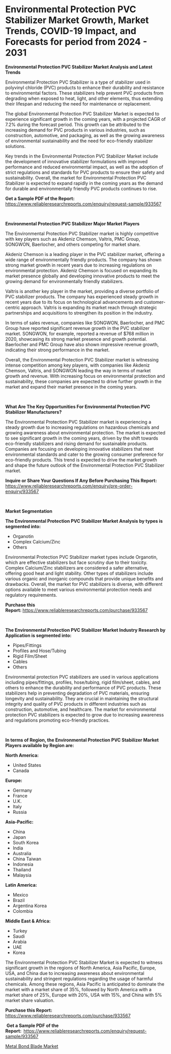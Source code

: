 <p><h1>Environmental Protection PVC Stabilizer Market Growth, Market Trends, COVID-19 Impact, and Forecasts for period from 2024 - 2031</h1></p><p><strong>Environmental Protection PVC Stabilizer Market Analysis and Latest Trends</strong></p>
<p><p>Environmental Protection PVC Stabilizer is a type of stabilizer used in polyvinyl chloride (PVC) products to enhance their durability and resistance to environmental factors. These stabilizers help prevent PVC products from degrading when exposed to heat, light, and other elements, thus extending their lifespan and reducing the need for maintenance or replacement.</p><p>The global Environmental Protection PVC Stabilizer Market is expected to experience significant growth in the coming years, with a projected CAGR of 7.2% during the forecast period. This growth can be attributed to the increasing demand for PVC products in various industries, such as construction, automotive, and packaging, as well as the growing awareness of environmental sustainability and the need for eco-friendly stabilizer solutions.</p><p>Key trends in the Environmental Protection PVC Stabilizer Market include the development of innovative stabilizer formulations with improved performance and reduced environmental impact, as well as the adoption of strict regulations and standards for PVC products to ensure their safety and sustainability. Overall, the market for Environmental Protection PVC Stabilizer is expected to expand rapidly in the coming years as the demand for durable and environmentally friendly PVC products continues to rise.</p></p>
<p><strong>Get a Sample PDF of the Report:&nbsp;</strong> <a href="https://www.reliableresearchreports.com/enquiry/request-sample/933567">https://www.reliableresearchreports.com/enquiry/request-sample/933567</a></p>
<p>&nbsp;</p>
<p><strong>Environmental Protection PVC Stabilizer Major Market Players</strong></p>
<p><p>The Environmental Protection PVC Stabilizer market is highly competitive with key players such as Akdeniz Chemson, Valtris, PMC Group, SONGWON, Baerlocher, and others competing for market share. </p><p>Akdeniz Chemson is a leading player in the PVC stabilizer market, offering a wide range of environmentally friendly products. The company has shown strong market growth in recent years due to increasing regulations on environmental protection. Akdeniz Chemson is focused on expanding its market presence globally and developing innovative products to meet the growing demand for environmentally friendly stabilizers.</p><p>Valtris is another key player in the market, providing a diverse portfolio of PVC stabilizer products. The company has experienced steady growth in recent years due to its focus on technological advancements and customer-centric approach. Valtris is expanding its market reach through strategic partnerships and acquisitions to strengthen its position in the industry.</p><p>In terms of sales revenue, companies like SONGWON, Baerlocher, and PMC Group have reported significant revenue growth in the PVC stabilizer market. SONGWON, for example, reported a revenue of $768 million in 2020, showcasing its strong market presence and growth potential. Baerlocher and PMC Group have also shown impressive revenue growth, indicating their strong performance in the market.</p><p>Overall, the Environmental Protection PVC Stabilizer market is witnessing intense competition among key players, with companies like Akdeniz Chemson, Valtris, and SONGWON leading the way in terms of market growth and revenue. With increasing focus on environmental protection and sustainability, these companies are expected to drive further growth in the market and expand their market presence in the coming years.</p></p>
<p>&nbsp;</p>
<p><strong>What Are The Key Opportunities For Environmental Protection PVC Stabilizer Manufacturers?</strong></p>
<p><p>The Environmental Protection PVC Stabilizer market is experiencing a steady growth due to increasing regulations on hazardous chemicals and growing awareness about environmental protection. The market is expected to see significant growth in the coming years, driven by the shift towards eco-friendly stabilizers and rising demand for sustainable products. Companies are focusing on developing innovative stabilizers that meet environmental standards and cater to the growing consumer preference for eco-friendly products. This trend is expected to drive the market growth and shape the future outlook of the Environmental Protection PVC Stabilizer market.</p></p>
<p><strong>Inquire or Share Your Questions If Any Before Purchasing This Report:</strong> <a href="https://www.reliableresearchreports.com/enquiry/pre-order-enquiry/933567">https://www.reliableresearchreports.com/enquiry/pre-order-enquiry/933567</a></p>
<p>&nbsp;</p>
<p><strong>Market Segmentation</strong></p>
<p><strong>The Environmental Protection PVC Stabilizer Market Analysis by types is segmented into:</strong></p>
<p><ul><li>Organotin</li><li>Complex Calcium/Zinc</li><li>Others</li></ul></p>
<p><p>Environmental Protection PVC Stabilizer market types include Organotin, which are effective stabilizers but face scrutiny due to their toxicity. Complex Calcium/Zinc stabilizers are considered a safer alternative, offering good heat and light stability. Other types of stabilizers include various organic and inorganic compounds that provide unique benefits and drawbacks. Overall, the market for PVC stabilizers is diverse, with different options available to meet various environmental protection needs and regulatory requirements.</p></p>
<p><strong>Purchase this Report:&nbsp;</strong><a href="https://www.reliableresearchreports.com/purchase/933567">https://www.reliableresearchreports.com/purchase/933567</a></p>
<p>&nbsp;</p>
<p><strong>The Environmental Protection PVC Stabilizer Market Industry Research by Application is segmented into:</strong></p>
<p><ul><li>Pipes/Fittings</li><li>Profiles and Hose/Tubing</li><li>Rigid Film/Sheet</li><li>Cables</li><li>Others</li></ul></p>
<p><p>Environmental protection PVC stabilizers are used in various applications including pipes/fittings, profiles, hose/tubing, rigid film/sheet, cables, and others to enhance the durability and performance of PVC products. These stabilizers help in preventing degradation of PVC materials, ensuring longevity and sustainability. They are crucial in maintaining the structural integrity and quality of PVC products in different industries such as construction, automotive, and healthcare. The market for environmental protection PVC stabilizers is expected to grow due to increasing awareness and regulations promoting eco-friendly practices.</p></p>
<p>&nbsp;</p>
<p><strong>In terms of Region, the Environmental Protection PVC Stabilizer Market Players available by Region are:</strong></p>
<p>
    <p> <strong> North America: </strong>
        <ul>
            <li>United States</li>
            <li>Canada</li>
        </ul>
        </p> 
    <p> <strong> Europe: </strong>
        <ul>
            <li>Germany</li>
            <li>France</li>
            <li>U.K.</li>
            <li>Italy</li>
            <li>Russia</li>
        </ul>
        </p> 
    <p> <strong> Asia-Pacific: </strong>
        <ul>
            <li>China</li>
            <li>Japan</li>
            <li>South Korea</li>
            <li>India</li>
            <li>Australia</li>
            <li>China Taiwan</li>
            <li>Indonesia</li>
            <li>Thailand</li>
            <li>Malaysia</li>
        </ul>
        </p> 
    <p> <strong> Latin America: </strong>
        <ul>
            <li>Mexico</li>
            <li>Brazil</li>
            <li>Argentina Korea</li>
            <li>Colombia</li>
        </ul>
        </p> 
    <p> <strong> Middle East & Africa: </strong>
        <ul>
            <li>Turkey</li>
            <li>Saudi</li>
            <li>Arabia</li>
            <li>UAE</li>
            <li>Korea</li>
        </ul>
    </p>
    </p>
<p><p>The Environmental Protection PVC Stabilizer Market is expected to witness significant growth in the regions of North America, Asia Pacific, Europe, USA, and China due to increasing awareness about environmental sustainability and stringent regulations regarding the usage of harmful chemicals. Among these regions, Asia Pacific is anticipated to dominate the market with a market share of 35%, followed by North America with a market share of 25%, Europe with 20%, USA with 15%, and China with 5% market share valuation.</p></p>
<p><strong>Purchase this Report: </strong><a href="https://www.reliableresearchreports.com/purchase/933567">https://www.reliableresearchreports.com/purchase/933567</a></p>
<p>&nbsp;<strong>Get a Sample PDF of the Report:&nbsp;&nbsp;</strong><a href="https://www.reliableresearchreports.com/enquiry/request-sample/933567">https://www.reliableresearchreports.com/enquiry/request-sample/933567</a></p>
<p><strong></strong></p>
<p><p><a href="https://changeable-paste-463.notion.site/Metal-Bond-Blade-Market-Provides-a-Comprehensive-Analysis-Including-a-Macro-Overview-of-the-Market-a-18a928f9c0dc4321800db7897ce6637a">Metal Bond Blade Market</a></p></p>